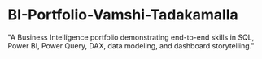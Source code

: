 # BI-Portfolio-Vamshi-Tadakamalla
"A Business Intelligence portfolio demonstrating end-to-end skills in SQL, Power BI, Power Query, DAX, data modeling, and dashboard storytelling."
